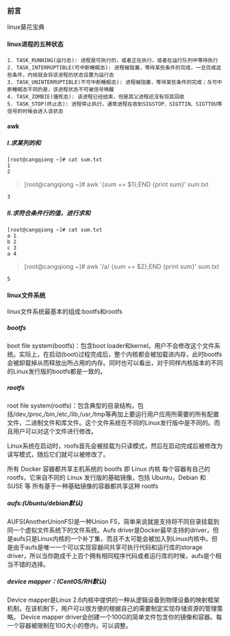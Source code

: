 ### 前言
linux葵花宝典

#### linux进程的五种状态
```
1. TASK_RUNNING(运行态): 进程是可执行的，或者正在执行，或者在运行队列中等待执行
2. TASK_INTERRUPTIBLE(可中断睡眠态): 进程被阻塞，等待某些条件的完成，一旦完成这些条件，内核就会将该进程的状态设置为运行态
3. TASK_UNINTERRUPTIBLE(不可中断睡眠态): 进程被阻塞，等待某些条件的完成；与可中断睡眠态不同的是，该进程状态不可被信号唤醒      
4. TASK_ZOMBIE(僵死态): 该进程已经结束，但是其父进程还没有将其回收
5. TASK_STOP(终止态): 进程停止执行，通常进程在收到SIGSTOP、SIGTTIN、SIGTTOU等信号的时候会进入该状态    
```

#### awk
##### Ⅰ.求某列的和
```
[root@cangqiong ~]# cat sum.txt 
1
2
```
> [root@cangqiong ~]# awk '{sum += $1};END {print sum}' sum.txt     
 
```
3
```

##### Ⅱ.求符合条件行的值，进行求和
```
[root@cangqiong ~]# cat sum.txt 
a 1
b 2
c 3
a 4
```
> [root@cangqiong ~]# awk '/a/ {sum += $2};END {print sum}' sum.txt 

```
5
```

#### linux文件系统
linux文件系统最基本的组成:bootfs和rootfs

##### bootfs
boot file system(bootfs)：包含boot loader和kernel。用户不会修改这个文件系统。实际上，在启动(boot)过程完成后，整个内核都会被加载进内存，此时bootfs会被卸载掉从而释放出所占用的内存。同时也可以看出，对于同样内核版本的不同的Linux发行版的bootfs都是一致的。

##### rootfs
root file system(rootfs)：包含典型的目录结构，包括/dev,/proc,/bin,/etc,/lib,/usr,/tmp等再加上要运行用户应用所需要的所有配置文件，二进制文件和库文件。这个文件系统在不同的Linux发行版中是不同的。而且用户可以对这个文件进行修改。

Linux系统在启动时，roofs首先会被挂载为只读模式，然后在启动完成后被修改为读写模式，随后它们就可以被修改了。

所有 Docker 容器都共享主机系统的 bootfs 即 Linux 内核
每个容器有自己的 rootfs，它来自不同的 Linux 发行版的基础镜像，包括 Ubuntu，Debian 和 SUSE 等
所有基于一种基础镜像的容器都共享这种 rootfs

##### aufs:(Ubuntu/debian默认)
AUFS(AnotherUnionFS)是一种Union FS，简单来说就是支持将不同目录挂载到同一个虚拟文件系统下的文件系统。Aufs driver是Docker最早支持的driver，但是aufs只是Linux内核的一个补丁集，而且不太可能会被加入到Linux内核中。但是由于aufs是唯一一个可以实现容器间共享可执行代码和运行库的storage driver，所以当你跑成千上百个拥有相同程序代码或者运行库的时候，aufs是个相当不错的选择。

##### device mapper：(CentOS/RH默认)
Device mapper是Linux 2.6内核中提供的一种从逻辑设备到物理设备的映射框架机制，在该机制下，用户可以很方便的根据自己的需要制定实现存储资源的管理策略。
Device mapper driver会创建一个100G的简单文件包含你的镜像和容器。每一个容器被限制在10G大小的卷内，可以调整。

